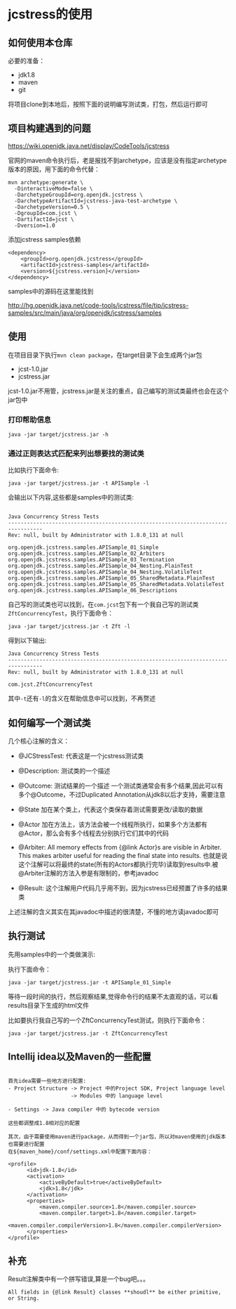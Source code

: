 # jcstress的使用

## 如何使用本仓库

必要的准备：

- jdk1.8
- maven
- git

将项目clone到本地后，按照下面的说明编写测试类，打包，然后运行即可

## 项目构建遇到的问题
https://wiki.openjdk.java.net/display/CodeTools/jcstress

官网的maven命令执行后，老是报找不到archetype，应该是没有指定archetype版本的原因，用下面的命令代替：

```shell script
mvn archetype:generate \
  -DinteractiveMode=false \
  -DarchetypeGroupId=org.openjdk.jcstress \
  -DarchetypeArtifactId=jcstress-java-test-archetype \
  -DarchetypeVersion=0.5 \
  -DgroupId=com.jcst \
  -DartifactId=jcst \
  -Dversion=1.0
```

添加jcstress samples依赖
```shell script
<dependency>
    <groupId>org.openjdk.jcstress</groupId>
    <artifactId>jcstress-samples</artifactId>
    <version>${jcstress.version}</version>
</dependency>
```

samples中的源码在这里能找到 

http://hg.openjdk.java.net/code-tools/jcstress/file/tip/jcstress-samples/src/main/java/org/openjdk/jcstress/samples

## 使用

在项目目录下执行`mvn clean package`，在target目录下会生成两个jar包

- jcst-1.0.jar
- jcstress.jar

jcst-1.0.jar不用管，jcstress.jar是关注的重点，自己编写的测试类最终也会在这个jar包中

### 打印帮助信息

```shell script
java -jar target/jcstress.jar -h
```

### 通过正则表达式匹配来列出想要找的测试类

比如执行下面命令:

```shell script
java -jar target/jcstress.jar -t APISample -l
```
会输出以下内容,这些都是samples中的测试类:

```shell script

Java Concurrency Stress Tests
---------------------------------------------------------------------------------
Rev: null, built by Administrator with 1.8.0_131 at null

org.openjdk.jcstress.samples.APISample_01_Simple
org.openjdk.jcstress.samples.APISample_02_Arbiters
org.openjdk.jcstress.samples.APISample_03_Termination
org.openjdk.jcstress.samples.APISample_04_Nesting.PlainTest
org.openjdk.jcstress.samples.APISample_04_Nesting.VolatileTest
org.openjdk.jcstress.samples.APISample_05_SharedMetadata.PlainTest
org.openjdk.jcstress.samples.APISample_05_SharedMetadata.VolatileTest
org.openjdk.jcstress.samples.APISample_06_Descriptions
```

自己写的测试类也可以找到，在`com.jcst`包下有一个我自己写的测试类`ZftConcurrencyTest`，执行下面命令：
```shell script
java -jar target/jcstress.jar -t Zft -l
```

得到以下输出:
```shell script
Java Concurrency Stress Tests
---------------------------------------------------------------------------------
Rev: null, built by Administrator with 1.8.0_131 at null

com.jcst.ZftConcurrencyTest
```

其中`-t`还有`-l`的含义在帮助信息中可以找到，不再赘述

## 如何编写一个测试类

几个核心注解的含义：

- @JCStressTest: 代表这是一个jcstress测试类

- @Description:  测试类的一个描述

- @Outcome: 测试结果的一个描述
    一个测试类通常会有多个结果,因此可以有多个@Outcome，不过Duplicated Annotation从jdk8以后才支持，需要注意
    
- @State 加在某个类上，代表这个类保存着测试需要更改/读取的数据

- @Actor 加在方法上，该方法会被一个线程所执行，如果多个方法都有@Actor，那么会有多个线程去分别执行它们其中的代码

- @Arbiter: All memory effects from {@link Actor}s are visible in Arbiter. This makes arbiter useful for reading the final state into
             results. 也就是说这个注解可以将最终的state(所有的Actors都执行完毕)读取到results中.被@Arbiter注解的方法入参是有限制的，参考javadoc
- @Result: 这个注解用户代码几乎用不到，因为jcstress已经预置了许多的结果类 
             
上述注解的含义其实在其javadoc中描述的很清楚，不懂的地方读javadoc即可

## 执行测试

先用samples中的一个类做演示:

执行下面命令：
```shell script
java -jar target/jcstress.jar -t APISample_01_Simple
```
等待一段时间的执行，然后观察结果,觉得命令行的结果不太直观的话，可以看results目录下生成的html文件

比如要执行我自己写的一个ZftConcurrencyTest测试，则执行下面命令：
```shell script
java -jar target/jcstress.jar -t ZftConcurrencyTest
```



## Intellij idea以及Maven的一些配置

```text

首先idea需要一些地方进行配置:
- Project Structure -> Project 中的Project SDK, Project language level
                    -> Modules 中的 language level

- Settings -> Java compiler 中的 bytecode version

这些都调整成1.8相对应的配置

其次，由于需要使用maven进行package，从而得到一个jar包，所以对maven使用的jdk版本也需要进行配置
在${maven_home}/conf/settings.xml中配置下面内容：

<profile>
      <id>jdk-1.8</id>
      <activation>
          <activeByDefault>true</activeByDefault>
          <jdk>1.8</jdk>
      </activation>
      <properties>
          <maven.compiler.source>1.8</maven.compiler.source>
          <maven.compiler.target>1.8</maven.compiler.target>
          <maven.compiler.compilerVersion>1.8</maven.compiler.compilerVersion>
      </properties>
</profile>
```


## 补充

Result注解类中有一个拼写错误,算是一个bug吧。。。
```shell script
All fields in {@link Result} classes **shoudl** be either primitive, or String.
```
